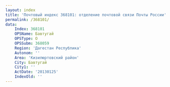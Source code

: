 ```yaml
---
layout: index
title: 'Почтовый индекс 368101: отделение почтовой связи Почты России'
permalink: /368101/
data:
    Index: 368101
    OPSName: Бавтугай
    OPSType: О
    OPSSubm: 368059
    Region: 'Дагестан Республика'
    Autonom: ''
    Area: 'Кизилюртовский район'
    City: Бавтугай
    City1: ''
    ActDate: '20130125'
    IndexOld: ''
---
```

